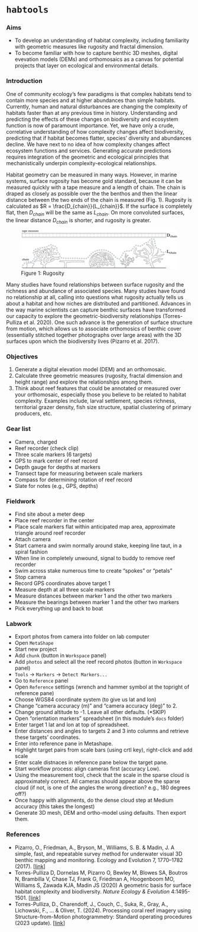 
# `habtools`

### Aims

- To develop an understanding of habitat complexity, including
  familiarity with geometric measures like rugosity and fractal
  dimension.
- To become familiar with how to capture benthic 3D meshes, digital
  evevation models (DEMs) and orthomosaics as a canvas for potential
  projects that layer on ecological and environmental details.

### Introduction

One of community ecology’s few paradigms is that complex habitats tend
to contain more species and at higher abundances than simple habitats.
Currently, human and natural disturbances are changing the complexity of
habitats faster than at any previous time in history. Understanding and
predicting the effects of these changes on biodiversity and ecosystem
function is now of paramount importance. Yet, we have only a crude,
correlative understanding of how complexity changes affect biodiversity,
predicting that if habitat becomes flatter, species’ diversity and
abundances decline. We have next to no idea of how complexity changes
affect ecosystem functions and services. Generating accurate predictions
requires integration of the geometric and ecological principles that
mechanistically underpin complexity-ecological relationships.

Habitat geometry can be measured in many ways. However, in marine
systems, surface rugosity has become gold standard, because it can be
measured quickly with a tape measure and a length of chain. The chain is
draped as closely as possible over the the benthos and then the linear
distance between the two ends of the chain is measured (Fig. 1).
Rugosity is calculated as $R = \frac{D_{chain}}{L_{chain}}$. If the
surface is completely flat, then $D_{chain}$ will be the same as
$L_{chain}$. On more convoluted surfaces, the linear distance
$D_{chain}$ is shorter, and rugosity is greater.

<figure>
<img src="figs/rugosity.png" alt="Figure 1: Rugosity" />
<figcaption aria-hidden="true">Figure 1: Rugosity</figcaption>
</figure>

Many studies have found relationships between surface rugosity and the
richness and abundance of associated species. Many studies have found no
relationship at all, calling into questions what rugosity actually tells
us about a habitat and how niches are distributed and partitioned.
Advances in the way marine scientists can capture benthic surfaces have
transformed our capacity to explore the geometric-biodiversity
relationships (Torres-Pulliza et al. 2020). One such advance is the
generation of surface structure from motion, which allows us to
associate orthomosics of benthic cover (essentially stitched together
photographs over large areas) with the 3D surfaces upon which the
biodiversity lives (Pizarro et al. 2017).

### Objectives

1.  Generate a digital elevation model (DEM) and an orthomosaic.
2.  Calculate three geometric measures (rugosity, fractal dimension and
    height range) and explore the relationships among them.
3.  Think about reef features that could be annotated or measured over
    your orthomosaic, especially those you believe to be related to
    habitat complexity. Examples include, larval settlement, species
    richness, territorial grazer density, fish size structure, spatial
    clustering of primary producers, etc.

### Gear list

- Camera, charged
- Reef recorder (check clip)
- Three scale markers (6 targets)
- GPS to mark center of reef record
- Depth gauge for depths at markers
- Transect tape for measuring between scale markers
- Compass for determining rotation of reef record
- Slate for notes (e.g., GPS, depths)

### Fieldwork

- Find site about a meter deep
- Place reef recorder in the center
- Place scale markers flat within anticipated map area, approximate
  triangle around reef recorder
- Attach camera
- Start camera and swim normally around stake, keeping line taut, in a
  spiral fashion
- When line in completely unwound, signal to buddy to remove reef
  recorder
- Swim across stake numerous time to create “spokes” or “petals”
- Stop camera
- Record GPS coordinates above target 1
- Measure depth at all three scale markers
- Measure distances between marker 1 and the other two markers
- Measure the bearings between marker 1 and the other two markers
- Pick everything up and back to boat

### Labwork

- Export photos from camera into folder on lab computer
- Open `MetaShape`
- Start new project
- Add `chunk` (button in `Workspace` panel)
- Add `photos` and select all the reef record photos (button in
  `Workspace` panel)
- `Tools` -\> `Markers` -\> `Detect Markers...`
- Go to `Reference` panel
- Open `Reference` settings (wrench and hammer symbol at the topright of
  reference pane)
- Choose WGS84 coordinate system (to give us lat and lon)
- Change “camera accuracy (m)” and “camera accuracy (deg)” to 2.
- Change ground altitude to -1. Leave all other defaults. (\*SKIP)
- Open “orientation markers” spreadsheet (in this module’s `docs`
  folder)
- Enter target 1 lat and lon at top of spreadsheet.
- Enter distances and angles to targets 2 and 3 into columns and
  retrieve these targets’ coordinates.
- Enter into reference pane in Metashape.
- Highlight target pairs from scale bars (using crtl key), right-click
  and add scale
- Enter scale distnaces in reference pane below the target pane.
- Start workflow process: align cameras first (accuracy Low).
- Using the measurement tool, check that the scale in the sparse cloud
  is approximately correct. All cameras should appear above the sparse
  cloud (if not, is one of the angles the wrong direction? e.g., 180
  degrees off?)
- Once happy with alignments, do the dense cloud step at Medium accuracy
  (this takes the longest)
- Generate 3D mesh, DEM and ortho-model using defaults. Then export
  them.

### References

- Pizarro, O., Friedman, A., Bryson, M., Williams, S. B. & Madin, J. A
  simple, fast, and repeatable survey method for underwater visual 3D
  benthic mapping and monitoring. Ecology and Evolution 7, 1770–1782
  (2017). \[[link](https://doi.org/10.1002/ece3.2701)\]
- Torres-Pulliza D, Dornelas M, Pizarro O, Bewley M, Blowes SA, Boutros
  N, Brambilla V, Chase TJ, Frank G, Friedman A, Hoogenboom MO, Williams
  S, Zawada KJA, Madin JS (2020) A geometric basis for surface habitat
  complexity and biodiversity. *Nature Ecology & Evolution* 4:1495-1501.
  \[[link](https://doi.org/10.1038/s41559-020-1281-8)\]
- Torres-Pulliza, D., Charendoff, J., Couch, C., Suka, R., Gray, A.,
  Lichowski, F., … & Oliver, T. (2024). Processing coral reef imagery
  using Structure-from-Motion photogrammetry: Standard operating
  procedures (2023 update).
  \[[link](https://repository.library.noaa.gov/view/noaa/60890)\]
